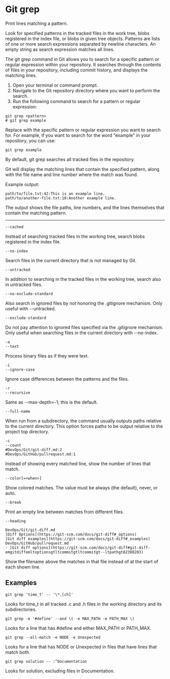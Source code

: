 # Git grep

Print lines matching a pattern.

Look for specified patterns in the tracked files in the work tree, blobs registered in the index file, or blobs in given tree objects. Patterns are lists of one or more search expressions separated by newline characters. An empty string as search expression matches all lines.

The git grep command in Git allows you to search for a specific pattern or regular expression within your repository. It searches through the contents of files in your repository, including commit history, and displays the matching lines.

1. Open your terminal or command prompt.
2. Navigate to the Git repository directory where you want to perform the search.
3. Run the following command to search for a pattern or regular expression:

```
git grep <pattern>
# git grep example

```

Replace <pattern> with the specific pattern or regular expression you want to search for. For example, if you want to search for the word "example" in your repository, you can use:

```
git grep example
```

By default, git grep searches all tracked files in the repository.

Git will display the matching lines that contain the specified pattern, along with the file name and line number where the match was found.

Example output:

```
path/to/file.txt:42:This is an example line.
path/to/another-file.txt:10:Another example line.

```

The output shows the file paths, line numbers, and the lines themselves that contain the matching pattern.

---

```
--cached
```

Instead of searching tracked files in the working tree, search blobs registered in the index file.

```
--no-index
```

Search files in the current directory that is not managed by Git.

```
--untracked

```

In addition to searching in the tracked files in the working tree, search also in untracked files.

```
--no-exclude-standard

```

Also search in ignored files by not honoring the .gitignore mechanism. Only useful with --untracked.

```
--exclude-standard

```

Do not pay attention to ignored files specified via the .gitignore mechanism. Only useful when searching files in the current directory with --no-index.

```
-a
--text
```

Process binary files as if they were text.

```
-i
--ignore-case
```

Ignore case differences between the patterns and the files.

```
-r
--recursive
```

Same as --max-depth=-1; this is the default.

```
--full-name
```

When run from a subdirectory, the command usually outputs paths relative to the current directory. This option forces paths to be output relative to the project top directory.

```
-c
--count
#DevOps/Git/git-diff.md:2
#DevOps/GitHub/pullrequest.md:1
```

Instead of showing every matched line, show the number of lines that match.

```
--color[=<when>]
```

Show colored matches. The value must be always (the default), never, or auto.

```
--break
```

Print an empty line between matches from different files.

```
--heading

DevOps/Git/git-diff.md
[Diff Options](https://git-scm.com/docs/git-diff#_options)
[Git diff examples](https://git-scm.com/docs/git-diff#_examples)
DevOps/GitHub/pullrequest.md
- [Git diff options](https://git-scm.com/docs/git-diff#git-diff-emgitdiffemltoptionsgtltcommitgtltcommitgt--ltpathgt82308203)
```

Show the filename above the matches in that file instead of at the start of each shown line.

## Examples

```
git grep 'time_t' -- '\*.[ch]'
```

Looks for time_t in all tracked .c and .h files in the working directory and its subdirectories.

```
git grep -e '#define' --and \( -e MAX_PATH -e PATH_MAX \)
```

Looks for a line that has #define and either MAX_PATH or PATH_MAX.

```
git grep --all-match -e NODE -e Unexpected
```

Looks for a line that has NODE or Unexpected in files that have lines that match both.

```
git grep solution -- :^Documentation
```

Looks for solution, excluding files in Documentation.
